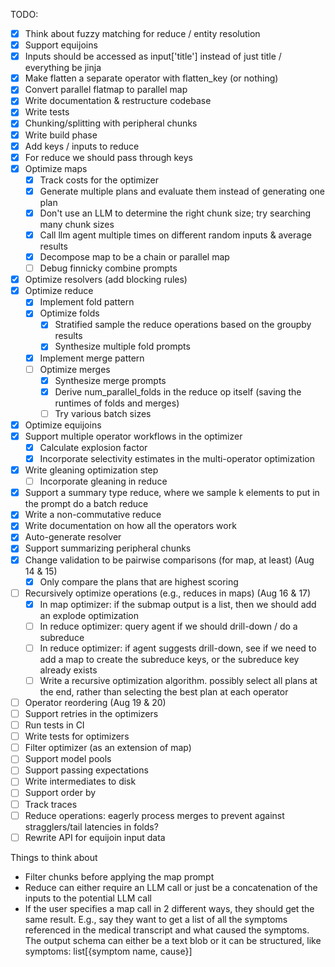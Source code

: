 TODO:

- [x] Think about fuzzy matching for reduce / entity resolution
- [x] Support equijoins
- [x] Inputs should be accessed as input['title'] instead of just title / everything be jinja
- [x] Make flatten a separate operator with flatten_key (or nothing)
- [x] Convert parallel flatmap to parallel map
- [x] Write documentation & restructure codebase
- [x] Write tests
- [x] Chunking/splitting with peripheral chunks
- [x] Write build phase
- [x] Add keys / inputs to reduce
- [x] For reduce we should pass through keys
- [x] Optimize maps
  - [x] Track costs for the optimizer
  - [x] Generate multiple plans and evaluate them instead of generating one plan
  - [x] Don't use an LLM to determine the right chunk size; try searching many chunk sizes
  - [x] Call llm agent multiple times on different random inputs & average results
  - [x] Decompose map to be a chain or parallel map
  - [ ] Debug finnicky combine prompts
- [x] Optimize resolvers (add blocking rules)
- [x] Optimize reduce
  - [x] Implement fold pattern
  - [x] Optimize folds
    - [x] Stratified sample the reduce operations based on the groupby results
    - [x] Synthesize multiple fold prompts
  - [x] Implement merge pattern
  - [ ] Optimize merges
    - [x] Synthesize merge prompts
    - [x] Derive num_parallel_folds in the reduce op itself (saving the runtimes of folds and merges)
    - [ ] Try various batch sizes
- [x] Optimize equijoins
- [x] Support multiple operator workflows in the optimizer
  - [x] Calculate explosion factor
  - [x] Incorporate selectivity estimates in the multi-operator optimization
- [x] Write gleaning optimization step
  - [ ] Incorporate gleaning in reduce
- [x] Support a summary type reduce, where we sample k elements to put in the prompt do a batch reduce
- [x] Write a non-commutative reduce
- [x] Write documentation on how all the operators work
- [x] Auto-generate resolver
- [x] Support summarizing peripheral chunks
- [x] Change validation to be pairwise comparisons (for map, at least) (Aug 14 & 15)
  - [x] Only compare the plans that are highest scoring
- [ ] Recursively optimize operations (e.g., reduces in maps) (Aug 16 & 17)
  - [x] In map optimizer: if the submap output is a list, then we should add an explode optimization
  - [ ] In reduce optimizer: query agent if we should drill-down / do a subreduce
  - [ ] In reduce optimizer: if agent suggests drill-down, see if we need to add a map to create the subreduce keys, or the subreduce key already exists
  - [ ] Write a recursive optimization algorithm. possibly select all plans at the end, rather than selecting the best plan at each operator
- [ ] Operator reordering (Aug 19 & 20)
- [ ] Support retries in the optimizers
- [ ] Run tests in CI
- [ ] Write tests for optimizers
- [ ] Filter optimizer (as an extension of map)
- [ ] Support model pools
- [ ] Support passing expectations
- [ ] Write intermediates to disk
- [ ] Support order by
- [ ] Track traces
- [ ] Reduce operations: eagerly process merges to prevent against stragglers/tail latencies in folds?
- [ ] Rewrite API for equijoin input data

Things to think about

- Filter chunks before applying the map prompt
- Reduce can either require an LLM call or just be a concatenation of the inputs to the potential LLM call
- If the user specifies a map call in 2 different ways, they should get the same result. E.g., say they want to get a list of all the symptoms referenced in the medical transcript and what caused the symptoms. The output schema can either be a text blob or it can be structured, like symptoms: list[{symptom name, cause}]
